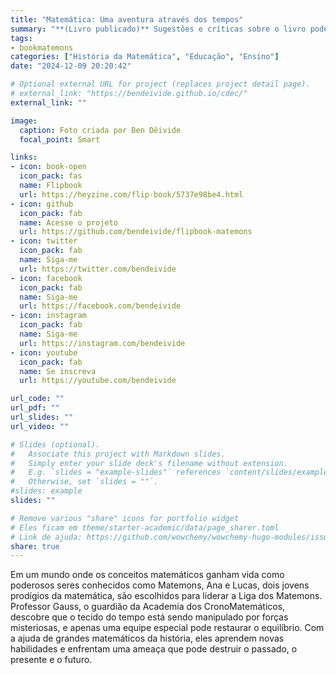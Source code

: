 ```yaml
---
title: "Matemática: Uma aventura através dos tempos"
summary: "**(Livro publicado)** Sugestões e críticas sobre o livro podem ser enviadas para livrosdeben@gmail.com"
tags:
- bookmatemons
categories: ["História da Matemática", "Educação", "Ensino"]
date: "2024-12-09 20:20:42"

# Optional external URL for project (replaces project detail page).
# external_link: "https://bendeivide.github.io/cdec/"
external_link: ""

image:
  caption: Foto criada por Ben Dêivide
  focal_point: Smart

links:
- icon: book-open
  icon_pack: fas
  name: Flipbook
  url: https://heyzine.com/flip-book/5737e98be4.html
- icon: github
  icon_pack: fab
  name: Acesse o projeto
  url: https://github.com/bendeivide/flipbook-matemons
- icon: twitter
  icon_pack: fab
  name: Siga-me
  url: https://twitter.com/bendeivide
- icon: facebook
  icon_pack: fab
  name: Siga-me
  url: https://facebook.com/bendeivide
- icon: instagram
  icon_pack: fab
  name: Siga-me
  url: https://instagram.com/bendeivide
- icon: youtube
  icon_pack: fab
  name: Se inscreva
  url: https://youtube.com/bendeivide

url_code: ""
url_pdf: ""
url_slides: ""
url_video: ""

# Slides (optional).
#   Associate this project with Markdown slides.
#   Simply enter your slide deck's filename without extension.
#   E.g. `slides = "example-slides"` references `content/slides/example-slides.md`.
#   Otherwise, set `slides = ""`.
#slides: example
slides: ""

# Remove various "share" icons for portfolio widget
# Eles ficam em theme/starter-academic/data/page_sharer.toml
# Link de ajuda: https://github.com/wowchemy/wowchemy-hugo-modules/issues/1611
share: true
---
```


Em um mundo onde os conceitos matemáticos ganham vida como poderosos seres conhecidos como Matemons, Ana e Lucas, dois jovens prodígios da matemática, são escolhidos para liderar a Liga dos Matemons. 
Professor Gauss, o guardião da Academia dos CronoMatemáticos, descobre que o tecido do tempo está sendo manipulado por forças misteriosas, e apenas uma equipe especial pode restaurar o equilíbrio.
Com a ajuda de grandes matemáticos da história, eles aprendem novas habilidades e enfrentam uma ameaça que pode destruir o passado, o presente e o futuro. 
